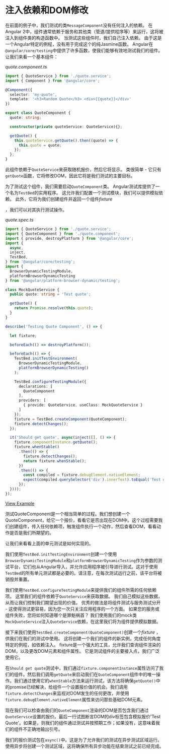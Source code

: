 # 注入依赖和DOM修改

在前面的例子中，我们测试的类`MessageComponent`没有任何注入的依赖。 在Angular 2中，组件通常依赖于服务和其他类（管道/提供程序等）来运行，这将被注入到组件类的构造函数中。 当测试这些组件时，我们自己注入依赖。 由于这是一个Angular特定的例程，没有用于完成这个的纯Jasmine函数。 Angular在`@angular/core/testing`中提供了许多函数，使我们能够有效地测试我们的组件。 让我们来看一个基本组件：

*quote.component.ts*

```typescript
import { QuoteService } from './quote.service';
import { Component } from '@angular/core';

@Component({
  selector: 'my-quote',
  template: '<h3>Random Quote</h3> <div>{{quote}}</div>'
})

export class QuoteComponent {
  quote: string;

  constructor(private quoteService: QuoteService){};

  getQuote() {
    this.quoteService.getQuote().then((quote) => {
      this.quote = quote;
    });
  };
}
```

此组件依赖于`QuoteService`来获取随机报价，然后它将显示。 类很简单 - 它只有`getQuote`函数，它将修改DOM，因此它将是我们测试的主要目标。

为了测试这个组件，我们需要启动`QuoteComponent`类。 Angular测试库提供了一个名为`TestBed`的实用程序。 这允许我们配置一个测试模块，我们可以提供模拟依赖。 此外，它将为我们创建组件并返回一个组件*fixture* 

，我们可以对其执行测试操作。

*quote.spec.ts*

```typescript
import { QuoteService } from './quote.service';
import { QuoteComponent } from './quote.component';
import { provide, destroyPlatform } from '@angular/core';
import {
  async,
  inject,
  TestBed,
} from '@angular/core/testing';
import {
  BrowserDynamicTestingModule,
  platformBrowserDynamicTesting
} from '@angular/platform-browser-dynamic/testing';

class MockQuoteService {
  public quote: string = 'Test quote';

  getQuote() {
    return Promise.resolve(this.quote);
  }
}

describe('Testing Quote Component', () => {

  let fixture;

  beforeEach(() => destroyPlatform());

  beforeEach(() => {
    TestBed.initTestEnvironment(
      BrowserDynamicTestingModule,
      platformBrowserDynamicTesting()
    );

    TestBed.configureTestingModule({
      declarations: [
        QuoteComponent
      ],
      providers: [
        { provide: QuoteService, useClass: MockQuoteService }
      ]
    });
    fixture = TestBed.createComponent(QuoteComponent);
    fixture.detectChanges();
  });

  it('Should get quote', async(inject([], () => {
    fixture.componentInstance.getQuote();
    fixture.whenStable()
      .then(() => {
        fixture.detectChanges();
        return fixture.whenStable();
      })
      .then(() => {
        const compiled = fixture.debugElement.nativeElement;
        expect(compiled.querySelector('div').innerText).toEqual('Test quote');
      });
  })));
});
```

[View Example](http://plnkr.co/edit/7KZu1Yg6kBX7rksrpRHV?p=preview)

测试QuoteComponent是一个相当简单的过程。我们想创建一个QuoteComponent，给它一个报价，看看它是否出现在DOM中。这个过程需要我们创建组件，传入任何依赖项，触发组件执行一个动作，然后查看DOM，看看动作是否是我们所期望的。

让我们来看看上面的单元测试是如何实现的。

我们使用`TestBed.initTestingEnvironment`创建一个使用`BrowserDynamicTestingModule`和`platformBrowserDynamicTesting`作为参数的测试平台，它们也从Angular导入，并允许应用程序被引导进行测试。这对于使用`TestBed`的所有单元测试都是必要的。请注意，在每次测试运行之前，该平台将被销毁并重置。

我们使用`TestBed.configureTestingModule`来提供我们的组件所需的任何依赖项。 这里我们的组件依赖于`QuoteService`来获取数据。 我们自己模拟这些数据，从而让我们控制我们期望出现的价值。 优秀的做法是将组件测试与服务测试分开 - 这使得测试更容易，因为您一次只关注应用程序的一个方面。 如果您的服务或组件失败，您将如何知道哪个是罪魁祸首？ 我们使用我们的mock类`MockQuoteService`注入`QuoteService`依赖，在这里我们将为组件提供模拟数据。

接下来我们使用`TestBed.createComponent(QuoteComponent)`创建一个*fixture* ，供我们在我们的测试中使用。 这将创建一个我们的组件的新实例，完成任何角度特定的例程，如依赖注入。 fixture是一个强大的工具，允许我们查询组件渲染的DOM，以及更改DOM元素和组件属性。 它是测试组件的主要接入点，我们广泛使用它。

在`Should get quote`测试中，我们通过`fixture.componentInstance`属性访问了我们的组件。然后我们调用`getQuote`来启动我们在`QuoteComponent`组件中的唯一操作。我们通过使用它的`whenStable`方法来运行测试，该方法将确保`getQuote()`中的promise已经解决，给组件一个设置报价值的机会。我们调用`fixture.detectChanges`来监视对DOM发生的任何更改，并使用`fixture.debugElement.nativeElement`属性来访问那些基础DOM元素。

现在我们可以检查由我们的`QuoteComponent`渲染的DOM是否包含我们通过`QuoteService`设置的报价。最后一行试图断言DOM的div标签包含模拟报价'Test Quote'。如果是，则我们的组件通过测试并按预期工作；如果没有，这意味着我们的组件不正确地输出引号。

我们的报价测试包在`async()`中。这是为了允许我们的测试在异步测试区域运行。使用异步将创建一个测试区域，这将确保所有异步功能在结束测试之前已经完成。